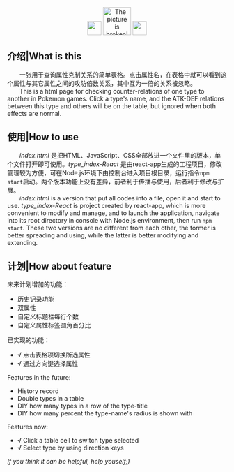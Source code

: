 <div style='text-align:center'>
  <img src='https://www.easyicon.net/api/resizeApi.php?id=1223154&size=64' width=32/>
  <img src='https://www.easyicon.net/api/resizeApi.php?id=1223154&size=64' width=64
    alt='The picture is broken!'/>
  <img src='https://www.easyicon.net/api/resizeApi.php?id=1223154&size=64' width=32/>
</div>

## 介绍|What is this

&emsp;&emsp;一张用于查询属性克制关系的简单表格。点击属性名，在表格中就可以看到这个属性与其它属性之间的攻防倍数关系，其中互为一倍的关系被忽略。  
&emsp;&emsp;This is a html page for checking counter-relations of one type to another in Pokemon games. Click a type's name, and the ATK-DEF relations between this type and others will be on the table, but ignored when both effects are normal.  

## 使用|How to use

&emsp;&emsp;_index.html_ 是把HTML、JavaScript、CSS全部放进一个文件里的版本，单个文件打开即可使用。_type_index-React_ 是由react-app生成的工程项目，修改管理较为方便，可在Node.js环境下由控制台进入项目根目录，运行指令`npm start`启动。两个版本功能上没有差异，前者利于传播与使用，后者利于修改与扩展。  
&emsp;&emsp;_index.html_ is a version that put all codes into a file, open it and start to use. _type_index-React_ is project created by react-app, which is more convenient to modify and manage, and to launch the application, navigate into its root directory in console with Node.js environment, then run `npm start`. These two versions are no different from each other, the former is better spreading and using, while the latter is better modifying and extending.  

## 计划|How about feature

未来计划增加的功能：

* 历史记录功能
* 双属性
* 自定义标题栏每行个数
* 自定义属性标签圆角百分比

已实现的功能：

* √ 点击表格项切换所选属性
* √ 通过方向键选择属性

Features in the future:

* History record
* Double types in a table
* DIY how many types in a row of the type-title
* DIY how many percent the type-name's radius is shown with

Features now:

* √ Click a table cell to switch type selected
* √ Select type by using direction keys

_If you think it can be helpful, help youself;)_
